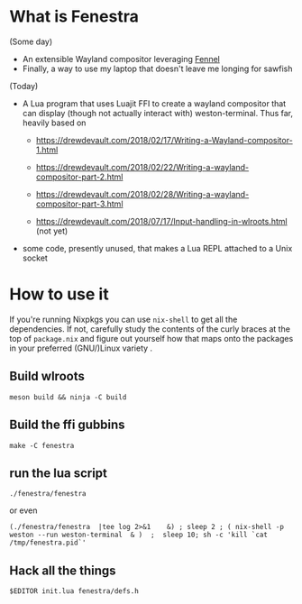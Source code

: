 
# What is Fenestra

(Some day)

* An extensible Wayland compositor leveraging [Fennel](https://fennel-lang.org/)
* Finally, a way to use my laptop that doesn't leave me longing for sawfish

(Today)

* A Lua program that uses Luajit FFI to create a wayland compositor
that can display (though not actually interact with)
weston-terminal.  Thus far, heavily based on 

  * https://drewdevault.com/2018/02/17/Writing-a-Wayland-compositor-1.html
  * https://drewdevault.com/2018/02/22/Writing-a-wayland-compositor-part-2.html
  * https://drewdevault.com/2018/02/28/Writing-a-wayland-compositor-part-3.html

  * https://drewdevault.com/2018/07/17/Input-handling-in-wlroots.html (not yet)

* some code, presently unused, that makes a Lua REPL attached to a Unix socket


# How to use it

If you're running Nixpkgs you can use `nix-shell` to get all the
dependencies.  If not, carefully study the contents of the curly
braces at the top of `package.nix` and figure out yourself how that
maps onto the packages in your preferred (GNU/)Linux variety
.
## Build wlroots

```
meson build && ninja -C build
```

## Build the ffi gubbins

```
make -C fenestra
```

## run the lua script

    ./fenestra/fenestra

or even

    (./fenestra/fenestra  |tee log 2>&1    &) ; sleep 2 ; ( nix-shell -p weston --run weston-terminal  & )  ;  sleep 10; sh -c 'kill `cat /tmp/fenestra.pid`' 



## Hack all the things

```
$EDITOR init.lua fenestra/defs.h
```
